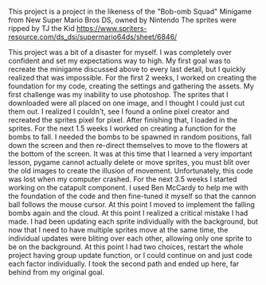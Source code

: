 This project is a project in the likeness of the "Bob-omb Squad" Minigame from New Super Mario Bros DS, owned by Nintendo
The sprites were ripped by TJ the Kid
https://www.spriters-resource.com/ds_dsi/supermario64ds/sheet/6846/

This project was a bit of a disaster for myself. I was completely over confident and set my expectations way to high. My first goal was to recreate the minigame discussed above to every last detail, but I quickly realized that was impossible. For the first 2 weeks, I worked on 
creating the foundation for my code, creating the settings and gathering the assets. My first challenge was my inability to use photoshop. The sprites that I downloaded were all placed on one image, and I thought I could just cut them out. I realized I couldn't, see I found a online pixel creator and recreated the sprites pixel for pixel. After finishing that, I loaded in the sprites. For the next 1.5 weeks I worked on creating a function for the bombs to fall. I needed the bombs to be spawned in random positions, fall down the screen and then re-direct themselves to move to the flowers at the bottom of the screen. It was at this time that I learned a very important lesson, pygame cannot actually delete or move sprites, you must blit over the old images to create the illusion of movement. Unfortunately, this code was lost when my computer crashed. For the next 3.5 weeks I started working on the catapult component. I used Ben McCardy to help me with the foundation of the code and then fine-tuned it myself so that the cannon ball follows the mouse cursor. At this point I moved to implement the falling bombs again and the cloud. At this point I realized a critical mistake I had made. I had been updating each sprite individually with the background, but now that I need to have multiple sprites move at the same time, the individual updates were bliting over each other, allowing only one sprite to be on the background. At this point I had two choices, restart the whole project having group update function, or I could continue on and just code each factor individually. I took the second path and ended up here, far behind from my original goal.

